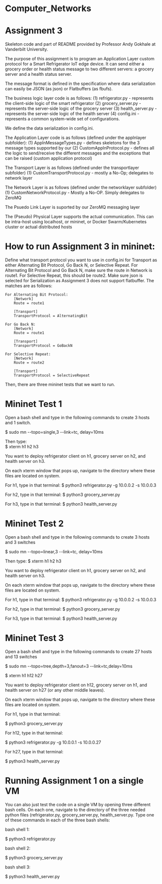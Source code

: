 # Computer_Networks
# Assignment 3



Skeleton code and part of README provided by Professor Andy Gokhale at Vanderbilt University.

The purpose of this assignment is to program an Application Layer custom protocol for a Smart Refrigerator IoT edge device. It can send either a grocery order or health status message to two different servers: a grocery server and a health status server. 

The message format is defined in the specification where data serialization can easily be JSON (as json) or Flatbuffers (as fbufs).

The business logic layer code is as follows:
  (1) refrigerator.py - represents the client-side logic of the smart refrigerator
  (2) grocery_server.py - represents the server-side logic of the grocery server
  (3) health_server.py - represents the server-side logic of the health server
  (4) config.ini - represents a common system-wide set of configurations.

We define the data serialization in config.ini.

The Application Layer code is as follows (defined under the applnlayer subfolder):
  (1) ApplnMessageTypes.py - defines skeletons for the 3 message types supported by our
  (2) CustomApplnProtocol.py - defines all the logic to send/receive the different messages and the exceptions that can be raised (custom application protocol)

The Transport Layer is as follows (defined under the transportlayer subfolder)
  (1) CustomTransportProtocol.py - mostly a No-Op; delegates to network layer

The Network Layer is as follows (defined under the networklayer subfolder)
  (1) CustomNetworkProtocol.py - Mostly a No-OP. Simply delegates to ZeroMQ

The Psuedo Link Layer is suported by our ZeroMQ messaging layer

The (Pseudo) Physical Layer supports the actual communication. This can be intra-host using localhost, or mininet, or Docker Swarm/Kubernetes cluster or actual distributed hosts


# How to run Assignment 3 in mininet:
Define what transport protocol you want to use in config.ini for Transport as either Alternating Bit Protocol, Go Back N, or Selective Repeat. For Alternating Bit Protocol and Go Back N, make sure the route in Network is route1. For Selective Repeat, this should be route2. Make sure json is selected for Serialization as Assignment 3 does not support flatbuffer. The matches are as follows:

    For Alternating Bit Protocol:
        [Network]
        Route = route1
        
        [Transport]
        TransportProtocol = AlternatingBit
        
    For Go Back N:
        [Network]
        Route = route1
        
        [Transport]
        TransportProtocol = GoBackN
    
    For Selective Repeat:
        [Network]
        Route = route2
        
        [Transport]
        TransportProtocol = SelectiveRepeat
        

Then, there are three mininet tests that we want to run. 

# Mininet Test 1
Open a bash shell and type in the following commands to create 3 hosts and 1 switch.

$ sudo mn --topo=single,3 --link=tc, delay=10ms  

Then type:\
$ xterm h1 h2 h3

You want to deploy refrigerator client on h1, grocery server on h2, and health server on h3.

On each xterm window that pops up, navigate to the directory where these files are located on system.

For h1, type in that terminal:
$ python3 refrigerator.py -g 10.0.0.2 -s 10.0.0.3

For h2, type in that terminal:
$ python3 grocery_server.py

For h3, type in that terminal:
$ python3 health_server.py

# Mininet Test 2
Open a bash shell and type in the following commands to create 3 hosts and 3 switches

$ sudo mn --topo=linear,3 --link=tc, delay=10ms

Then type:
$ xterm h1 h2 h3

You want to deploy refrigerator client on h1, grocery server on h2, and health server on h3.

On each xterm window that pops up, navigate to the directory where these files are located on system.

For h1, type in that terminal:
$ python3 refrigerator.py -g 10.0.0.2 -s 10.0.0.3

For h2, type in that terminal:
$ python3 grocery_server.py

For h3, type in that terminal:
$ python3 health_server.py

# Mininet Test 3
Open a bash shell and type in the following commands to create 27 hosts and 13 switches

$ sudo mn --topo=tree,depth=3,fanout=3 --link=tc,delay=10ms



$ xterm h1 h12 h27

You want to deploy refrigerator client on h12, grocery server on h1, and health server on h27 (or any other middle leaves).

On each xterm window that pops up, navigate to the directory where these files are located on system.

For h1, type in that terminal:

$ python3 grocery_server.py

For h12, type in that terminal:

$ python3 refrigerator.py -g 10.0.0.1 -s 10.0.0.27

For h27, type in that terminal:

$ python3 health_server.py

# Running Assignment 1 on a single VM
You can also just test the code on a single VM by opening three different bash cells. On each one, navigate to the directory of the three needed python files (refrigerator.py, grocery_server.py, health_server.py. Type one of these commands in each of the three bash shells:

bash shell 1:

$ python3 refrigerator.py

bash shell 2:

$ python3 grocery_server.py

bash shell 3:

$ python3 health_server.py
